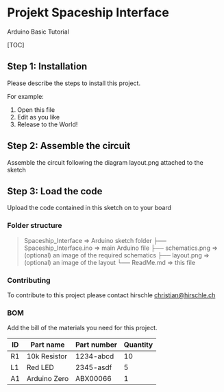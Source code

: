 # Projekt Spaceship Interface
Arduino Basic Tutorial

[TOC]

## Step 1: Installation

Please describe the steps to install this project.

For example:

1. Open this file
2. Edit as you like
3. Release to the World!

## Step 2: Assemble the circuit

Assemble the circuit following the diagram layout.png attached to the sketch

## Step 3: Load the code

Upload the code contained in this sketch on to your board

### Folder structure

>Spaceship_Interface             => Arduino sketch folder
>  ├── Spaceship_Interface.ino   => main Arduino file
>  ├── schematics.png            => (optional) an image of the required schematics
>  ├── layout.png                => (optional) an image of the layout
>  └── ReadMe.md                 => this file

### Contributing

To contribute to this project please contact hirschle <christian@hirschle.ch>

### BOM
Add the bill of the materials you need for this project.

| ID | Part name      | Part number | Quantity |
| -- | -------------- | ----------- | -------- |
| R1 | 10k Resistor   | 1234-abcd   | 10       |
| L1 | Red LED        | 2345-asdf   | 5        |
| A1 | Arduino Zero   | ABX00066    | 1        |